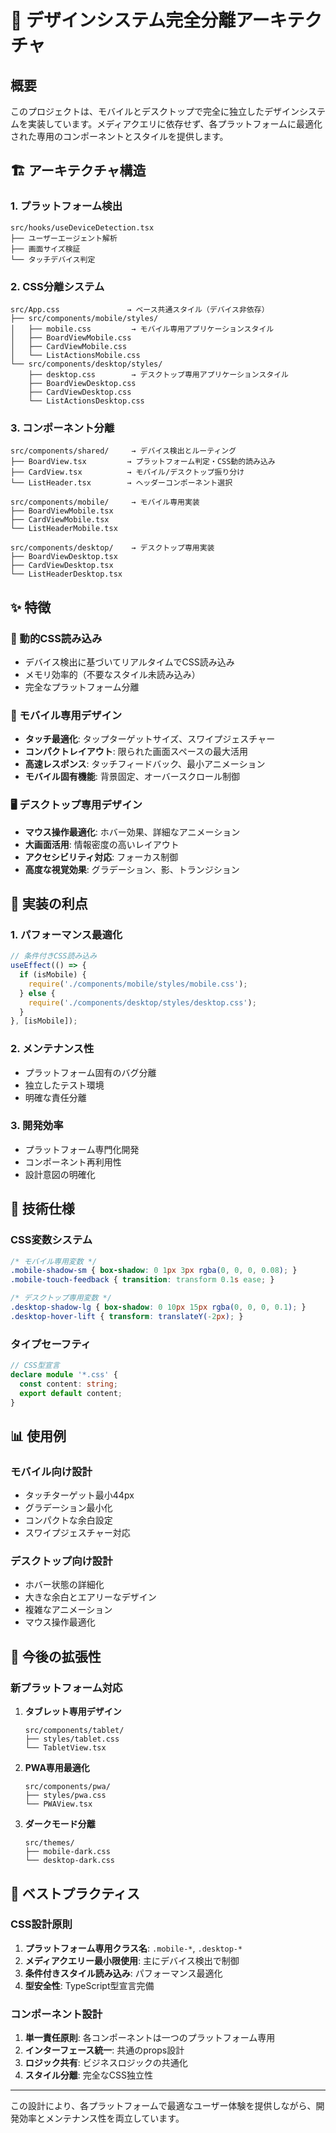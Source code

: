 # 🎨 デザインシステム完全分離アーキテクチャ

## 概要

このプロジェクトは、モバイルとデスクトップで完全に独立したデザインシステムを実装しています。メディアクエリに依存せず、各プラットフォームに最適化された専用のコンポーネントとスタイルを提供します。

## 🏗️ アーキテクチャ構造

### 1. プラットフォーム検出
```
src/hooks/useDeviceDetection.tsx
├── ユーザーエージェント解析
├── 画面サイズ検証
└── タッチデバイス判定
```

### 2. CSS分離システム
```
src/App.css               → ベース共通スタイル（デバイス非依存）
├── src/components/mobile/styles/
│   ├── mobile.css         → モバイル専用アプリケーションスタイル
│   ├── BoardViewMobile.css
│   ├── CardViewMobile.css
│   └── ListActionsMobile.css
└── src/components/desktop/styles/
    ├── desktop.css        → デスクトップ専用アプリケーションスタイル
    ├── BoardViewDesktop.css
    ├── CardViewDesktop.css
    └── ListActionsDesktop.css
```

### 3. コンポーネント分離
```
src/components/shared/     → デバイス検出とルーティング
├── BoardView.tsx         → プラットフォーム判定・CSS動的読み込み
├── CardView.tsx          → モバイル/デスクトップ振り分け
└── ListHeader.tsx        → ヘッダーコンポーネント選択

src/components/mobile/     → モバイル専用実装
├── BoardViewMobile.tsx
├── CardViewMobile.tsx
└── ListHeaderMobile.tsx

src/components/desktop/    → デスクトップ専用実装
├── BoardViewDesktop.tsx
├── CardViewDesktop.tsx
└── ListHeaderDesktop.tsx
```

## ✨ 特徴

### 🔀 動的CSS読み込み
- デバイス検出に基づいてリアルタイムでCSS読み込み
- メモリ効率的（不要なスタイル未読み込み）
- 完全なプラットフォーム分離

### 📱 モバイル専用デザイン
- **タッチ最適化**: タップターゲットサイズ、スワイプジェスチャー
- **コンパクトレイアウト**: 限られた画面スペースの最大活用
- **高速レスポンス**: タッチフィードバック、最小アニメーション
- **モバイル固有機能**: 背景固定、オーバースクロール制御

### 🖥️ デスクトップ専用デザイン
- **マウス操作最適化**: ホバー効果、詳細なアニメーション
- **大画面活用**: 情報密度の高いレイアウト
- **アクセシビリティ対応**: フォーカス制御
- **高度な視覚効果**: グラデーション、影、トランジション

## 🎯 実装の利点

### 1. パフォーマンス最適化
```javascript
// 条件付きCSS読み込み
useEffect(() => {
  if (isMobile) {
    require('./components/mobile/styles/mobile.css');
  } else {
    require('./components/desktop/styles/desktop.css');
  }
}, [isMobile]);
```

### 2. メンテナンス性
- プラットフォーム固有のバグ分離
- 独立したテスト環境
- 明確な責任分離

### 3. 開発効率
- プラットフォーム専門化開発
- コンポーネント再利用性
- 設計意図の明確化

## 🔧 技術仕様

### CSS変数システム
```css
/* モバイル専用変数 */
.mobile-shadow-sm { box-shadow: 0 1px 3px rgba(0, 0, 0, 0.08); }
.mobile-touch-feedback { transition: transform 0.1s ease; }

/* デスクトップ専用変数 */
.desktop-shadow-lg { box-shadow: 0 10px 15px rgba(0, 0, 0, 0.1); }
.desktop-hover-lift { transform: translateY(-2px); }
```

### タイプセーフティ
```typescript
// CSS型宣言
declare module '*.css' {
  const content: string;
  export default content;
}
```

## 📊 使用例

### モバイル向け設計
- タッチターゲット最小44px
- グラデーション最小化
- コンパクトな余白設定
- スワイプジェスチャー対応

### デスクトップ向け設計
- ホバー状態の詳細化
- 大きな余白とエアリーなデザイン
- 複雑なアニメーション
- マウス操作最適化

## 🚀 今後の拡張性

### 新プラットフォーム対応
1. **タブレット専用デザイン**
   ```
   src/components/tablet/
   ├── styles/tablet.css
   └── TabletView.tsx
   ```

2. **PWA専用最適化**
   ```
   src/components/pwa/
   ├── styles/pwa.css
   └── PWAView.tsx
   ```

3. **ダークモード分離**
   ```
   src/themes/
   ├── mobile-dark.css
   └── desktop-dark.css
   ```

## 📝 ベストプラクティス

### CSS設計原則
1. **プラットフォーム専用クラス名**: `.mobile-*`, `.desktop-*`
2. **メディアクエリー最小限使用**: 主にデバイス検出で制御
3. **条件付きスタイル読み込み**: パフォーマンス最適化
4. **型安全性**: TypeScript型宣言完備

### コンポーネント設計
1. **単一責任原則**: 各コンポーネントは一つのプラットフォーム専用
2. **インターフェース統一**: 共通のprops設計
3. **ロジック共有**: ビジネスロジックの共通化
4. **スタイル分離**: 完全なCSS独立性

---

この設計により、各プラットフォームで最適なユーザー体験を提供しながら、開発効率とメンテナンス性を両立しています。 